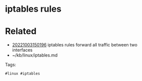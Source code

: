 # iptables rules

# Related

- [20221003150196](/zet/20221003150196/README.md) iptables rules forward all traffic between two interfaces
- ~/kb/linux/iptables.md

Tags:

    #linux #iptables 
